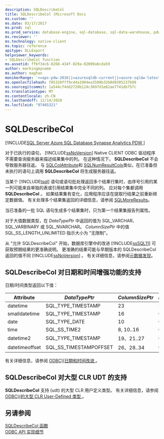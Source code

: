 ```yaml
---
description: SQLDescribeCol
title: SQLDescribeCol |Microsoft Docs
ms.custom: ''
ms.date: 03/17/2017
ms.prod: sql
ms.prod_service: database-engine, sql-database, sql-data-warehouse, pdw
ms.reviewer: ''
ms.technology: native-client
ms.topic: reference
apitype: DLLExport
helpviewer_keywords:
- SQLDescribeCol function
ms.assetid: ffbf34c6-8268-434f-829a-82009a6cda59
author: markingmyname
ms.author: maghan
monikerRange: '>=aps-pdw-2016||=azuresqldb-current||=azure-sqldw-latest||>=sql-server-2016||>=sql-server-linux-2017||=azuresqldb-mi-current'
ms.openlocfilehash: f85320fff9c44a1904ea3500b32b0d9305237b99
ms.sourcegitcommit: 1a544cf4dd2720b124c3697d1e62ae7741db757c
ms.translationtype: MT
ms.contentlocale: zh-CN
ms.lasthandoff: 12/14/2020
ms.locfileid: "97465321"
---
```

# <a name="sqldescribecol"></a>SQLDescribeCol
[!INCLUDE[SQL Server Azure SQL Database Synapse Analytics PDW ](../../includes/applies-to-version/sql-asdb-asdbmi-asa-pdw.md)]

  对于已执行的语句， [!INCLUDE[ssNoVersion](../../includes/ssnoversion-md.md)] Native CLIENT ODBC 驱动程序不需要查询服务器来描述结果集中的列。 在这种情况下， **SQLDescribeCol** 不会导致服务器往返。 与 [SQLColAttribute](../../relational-databases/native-client-odbc-api/sqlcolattribute.md)和 [SQLNumResultCols](../../relational-databases/native-client-odbc-api/sqlnumresultcols.md)类似，在已准备但未执行的语句上调用 **SQLDescribeCol** 将生成服务器往返。  
  
 当某个 [!INCLUDE[tsql](../../includes/tsql-md.md)] 语句或语句批处理返回多个结果行集时，由序号引用的某一列可能来自单独的表或引用结果集中完全不同的列。 应对每个集都调用 **SQLDescribeCol** 。 如果结果集有变化，应用程序应该在提取行结果之前重新绑定数据值。 有关处理多个结果集返回的详细信息，请参阅 [SQLMoreResults](../../relational-databases/native-client-odbc-api/sqlmoreresults.md)。  
  
 当已准备的一批 SQL 语句生成多个结果集时，只为第一个结果集报告列属性。  
  
 对于大值数据类型，在 *DataTypePtr* 中返回的值为 SQL_VARCHAR、SQL_VARBINARY 或 SQL_NVARCHAR。 *ColumnSizePtr* 中的值 SQL_SS_LENGTH_UNLIMITED 指示大小为 "无限制"。  
  
 从 "允许 SQLDescribeCol" 开始，数据库引擎中的改进 [!INCLUDE[ssSQL11](../../includes/sssql11-md.md)] 可获取预期结果的更准确说明。 更准确的结果可能与早期版本的 SQLDescribeCol 返回的值不同 [!INCLUDE[ssNoVersion](../../includes/ssnoversion-md.md)] 。 有关详细信息，请参阅[元数据发现](../../relational-databases/native-client/features/metadata-discovery.md)。  
  
## <a name="sqldescribecol-support-for-enhanced-date-and-time-features"></a>SQLDescribeCol 对日期和时间增强功能的支持  
 日期/时间类型返回以下值：  
  
| Attribute | *DataTypePtr* | *ColumnSizePtr* | *DecimalDigitsPtr* |  
| --------- | ------------- |---------------- | ------------------ |  
|datetime|SQL_TYPE_TIMESTAMP|23|3|  
|smalldatetime|SQL_TYPE_TIMESTAMP|16|0|  
|date|SQL_TYPE_DATE|10|0|  
|time|SQL_SS_TIME2|8, 10..16|0..7|  
|datetime2|SQL_TYPE_TIMESTAMP|19、21..27|0..7|  
|datetimeoffset|SQL_SS_TIMESTAMPOFFSET|26、28..34|0..7|  
  
 有关详细信息，请参阅 [ODBC&#41;&#40;日期和时间改进 ](../../relational-databases/native-client-odbc-date-time/date-and-time-improvements-odbc.md)。  
  
## <a name="sqldescribecol-support-for-large-clr-udts"></a>SQLDescribeCol 对大型 CLR UDT 的支持  
 **SQLDescribeCol** 支持 (udt) 的大型 CLR 用户定义类型。 有关详细信息，请参阅 [ODBC&#41;&#40;的大型 CLR User-Defined 类型 ](../../relational-databases/native-client/odbc/large-clr-user-defined-types-odbc.md)。  
  
## <a name="see-also"></a>另请参阅  
 [SQLDescribeCol 函数](../../odbc/reference/syntax/sqldescribecol-function.md)   
 [ODBC API 实现细节](../../relational-databases/native-client-odbc-api/odbc-api-implementation-details.md)  
  
